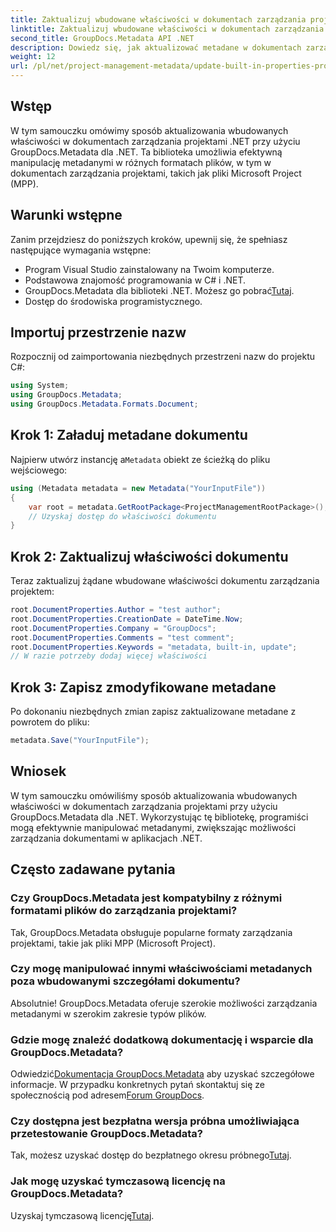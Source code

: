 ```yaml
---
title: Zaktualizuj wbudowane właściwości w dokumentach zarządzania projektami .NET
linktitle: Zaktualizuj wbudowane właściwości w dokumentach zarządzania projektami .NET
second_title: GroupDocs.Metadata API .NET
description: Dowiedz się, jak aktualizować metadane w dokumentach zarządzania projektami .NET za pomocą GroupDocs.Metadata dla platformy .NET. Usprawnij efektywnie zarządzanie dokumentami.
weight: 12
url: /pl/net/project-management-metadata/update-built-in-properties-project-management-documents/
---
```

## Wstęp
W tym samouczku omówimy sposób aktualizowania wbudowanych właściwości w dokumentach zarządzania projektami .NET przy użyciu GroupDocs.Metadata dla .NET. Ta biblioteka umożliwia efektywną manipulację metadanymi w różnych formatach plików, w tym w dokumentach zarządzania projektami, takich jak pliki Microsoft Project (MPP).
## Warunki wstępne
Zanim przejdziesz do poniższych kroków, upewnij się, że spełniasz następujące wymagania wstępne:
- Program Visual Studio zainstalowany na Twoim komputerze.
- Podstawowa znajomość programowania w C# i .NET.
-  GroupDocs.Metadata dla biblioteki .NET. Możesz go pobrać[Tutaj](https://releases.groupdocs.com/metadata/net/).
- Dostęp do środowiska programistycznego.

## Importuj przestrzenie nazw
Rozpocznij od zaimportowania niezbędnych przestrzeni nazw do projektu C#:
```csharp
using System;
using GroupDocs.Metadata;
using GroupDocs.Metadata.Formats.Document;
```
## Krok 1: Załaduj metadane dokumentu
 Najpierw utwórz instancję a`Metadata` obiekt ze ścieżką do pliku wejściowego:
```csharp
using (Metadata metadata = new Metadata("YourInputFile"))
{
    var root = metadata.GetRootPackage<ProjectManagementRootPackage>();
    // Uzyskaj dostęp do właściwości dokumentu
}
```
## Krok 2: Zaktualizuj właściwości dokumentu
Teraz zaktualizuj żądane wbudowane właściwości dokumentu zarządzania projektem:
```csharp
root.DocumentProperties.Author = "test author";
root.DocumentProperties.CreationDate = DateTime.Now;
root.DocumentProperties.Company = "GroupDocs";
root.DocumentProperties.Comments = "test comment";
root.DocumentProperties.Keywords = "metadata, built-in, update";
// W razie potrzeby dodaj więcej właściwości
```
## Krok 3: Zapisz zmodyfikowane metadane
Po dokonaniu niezbędnych zmian zapisz zaktualizowane metadane z powrotem do pliku:
```csharp
metadata.Save("YourInputFile");
```

## Wniosek
W tym samouczku omówiliśmy sposób aktualizowania wbudowanych właściwości w dokumentach zarządzania projektami przy użyciu GroupDocs.Metadata dla .NET. Wykorzystując tę bibliotekę, programiści mogą efektywnie manipulować metadanymi, zwiększając możliwości zarządzania dokumentami w aplikacjach .NET.

## Często zadawane pytania
### Czy GroupDocs.Metadata jest kompatybilny z różnymi formatami plików do zarządzania projektami?
Tak, GroupDocs.Metadata obsługuje popularne formaty zarządzania projektami, takie jak pliki MPP (Microsoft Project).
### Czy mogę manipulować innymi właściwościami metadanych poza wbudowanymi szczegółami dokumentu?
Absolutnie! GroupDocs.Metadata oferuje szerokie możliwości zarządzania metadanymi w szerokim zakresie typów plików.
### Gdzie mogę znaleźć dodatkową dokumentację i wsparcie dla GroupDocs.Metadata?
 Odwiedzić[Dokumentacja GroupDocs.Metadata](https://tutorials.groupdocs.com/metadata/net/) aby uzyskać szczegółowe informacje. W przypadku konkretnych pytań skontaktuj się ze społecznością pod adresem[Forum GroupDocs](https://forum.groupdocs.com/c/metadata/14).
### Czy dostępna jest bezpłatna wersja próbna umożliwiająca przetestowanie GroupDocs.Metadata?
 Tak, możesz uzyskać dostęp do bezpłatnego okresu próbnego[Tutaj](https://releases.groupdocs.com/).
### Jak mogę uzyskać tymczasową licencję na GroupDocs.Metadata?
 Uzyskaj tymczasową licencję[Tutaj](https://purchase.groupdocs.com/temporary-license/).